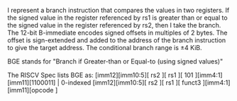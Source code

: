I represent a branch instruction that compares the values in two registers. If the signed value in the register referenced by rs1 is greater than or equal to the signed value in the register referenced by rs2, then I take the branch. The 12-bit B-immediate encodes signed offsets in multiples of 2 bytes. The offset is sign-extended and added to the address of the branch instruction to give the target address. The conditional branch range is ±4 KiB.

BGE stands for "Branch if Greater-than or Equal-to (using signed values)"

The RISCV Spec lists BGE as:
[imm12][imm10:5][   rs2   ][   rs1   ][   101       ][imm4:1][imm11][1100011]  | 0-indexed
[imm12][imm10:5][   rs2   ][   rs1   ][   funct3   ][imm4:1][imm11][opcode  ]
